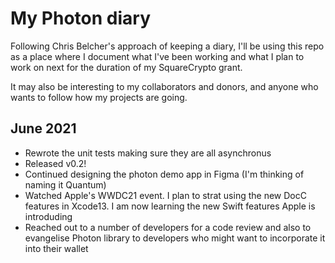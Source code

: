 #  My Photon diary
Following Chris Belcher's approach of keeping a diary, I'll be using this repo as a place where I document what I've been working and what I plan to work on next for the duration of my SquareCrypto grant. 

It may also be interesting to my collaborators and donors, and anyone who wants to follow
how my projects are going.

## June 2021
- Rewrote the unit tests making sure they are all asynchronus
- Released v0.2!
- Continued designing the photon demo app in Figma (I'm thinking of naming it Quantum)
- Watched Apple's WWDC21 event. I plan to strat using the new DocC features in Xcode13. I am now learning the new Swift features Apple is introduding
- Reached out to a number of developers for a code review and also to evangelise Photon library to developers who might want to incorporate it into their wallet
